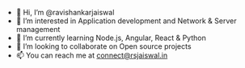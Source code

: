 - 👋 Hi, I’m @ravishankarjaiswal
- 👀 I’m interested in Application development and Network & Server management
- 🌱 I’m currently learning Node.js, Angular, React & Python
- 💞️ I’m looking to collaborate on Open source projects
- 📫 You can reach me at connect@rsjaiswal.in

<!---
ravishankarjaiswal/ravishankarjaiswal is a ✨ special ✨ repository because its `README.md` (this file) appears on your GitHub profile.
You can click the Preview link to take a look at your changes.
--->
